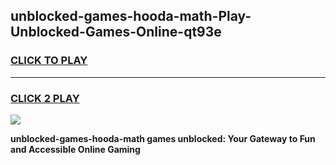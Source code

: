 
## unblocked-games-hooda-math-Play-Unblocked-Games-Online-qt93e
<h3>
<a href="https://premium76.site?title=unblocked-games-hooda-math&ref=24A">CLICK TO PLAY</a></h3>
<hr>

<h3>
<a href="https://premium76.site?title=unblocked-games-hooda-math&ref=24A">CLICK 2 PLAY</a>
  
</h3>

<a href="https://premium76.site?title=unblocked-games-hooda-math&ref=24A"><img src="https://clearcache.store/games.png"></a>


**unblocked-games-hooda-math games unblocked: Your Gateway to Fun and Accessible Online Gaming**
